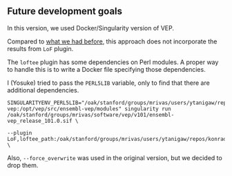 ## Future development goals

In this version, we used Docker/Singularity version of VEP.

Compared to [what we had before](https://github.com/rivas-lab/ukbb-tools/blob/c95a924ae30bb33d8f188aea061a68accb10b126/17_annotation/annotate_bims.sh#L53), this approach does not incorporate the results from `LoF` plugin.

The `loftee` plugin has some dependencies on Perl modules. A proper way to handle this is to write a Docker file specifying those dependencies.

I (Yosuke) tried to pass the `PERL5LIB` variable, only to find that there are additional dependencies.


```{bash}
SINGULARITYENV_PERL5LIB="/oak/stanford/groups/mrivas/users/ytanigaw/repos/konradjk/loftee:/opt/vep/src/ensembl-vep:/opt/vep/src/ensembl-vep/modules" singularity run /oak/stanford/groups/mrivas/software/vep/v101/ensembl-vep_release_101.0.sif \

--plugin LoF,loftee_path:/oak/stanford/groups/mrivas/users/ytanigaw/repos/konradjk/loftee,human_ancestor_fa:${public_d}/loftee_human_ancestor_20170411/human_ancestor.fa.gz,conservation_file:${public_d}/loftee/phylocsf_gerp.sql \
```

Also, `--force_overwrite` was used in the original version, but we decided to drop them.
